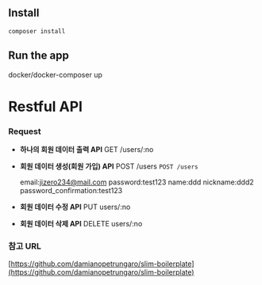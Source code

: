 ## Install

    composer install

## Run the app

   docker/docker-composer up

# Restful API


### Request



* **하나의 회원 데이터 출력 API**  GET /users/:no
* **회원 데이터 생성(회원 가입) API**   POST /users
    `POST /users`

    email:jizero234@mail.com
    password:test123
    name:ddd
    nickname:ddd2
    password_confirmation:test123
    
* **회원 데이터 수정 API** PUT users/:no
* **회원 데이터 삭제 API** DELETE  users/:no









### 참고 URL 
[https://github.com/damianopetrungaro/slim-boilerplate](https://github.com/damianopetrungaro/slim-boilerplate)


